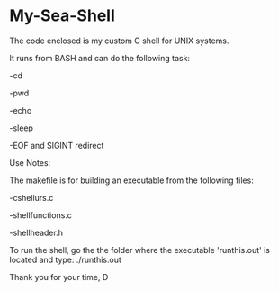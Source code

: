 # My-Sea-Shell

The code enclosed is my custom C shell for UNIX systems.

It runs from BASH and can do the following task:

-cd

-pwd

-echo

-sleep

-EOF and SIGINT redirect

Use Notes:

The makefile is for building an executable from the following files:

-cshellurs.c

-shellfunctions.c

-shellheader.h

To run the shell, go the the folder where the executable 'runthis.out' is located and type: ./runthis.out

Thank you for your time,
D

